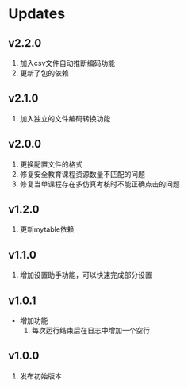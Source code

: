 # Updates
## v2.2.0
1. 加入csv文件自动推断编码功能
2. 更新了包的依赖
## v2.1.0
1. 加入独立的文件编码转换功能
## v2.0.0
1. 更换配置文件的格式
2. 修复安全教育课程资源数量不匹配的问题
3. 修复当单课程存在多仿真考核时不能正确点击的问题
## v1.2.0
1. 更新mytable依赖
## v1.1.0
1. 增加设置助手功能，可以快速完成部分设置
## v1.0.1
- 增加功能
  1. 每次运行结束后在日志中增加一个空行
## v1.0.0
1. 发布初始版本
